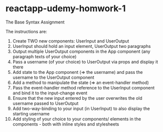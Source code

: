 # reactapp-udemy-homwork-1
The Base Syntax Assignment

The instructions are:
<ol>
<li>Create TWO new components: UserInput and UserOutput</li>
<li>UserInput should hold an input element, UserOutput two paragraphs</li>
<li>Output multiple UserOutput components in the App component (any paragraph texts of your choice)</li>
<li>Pass a username (of your choice) to UserOutput via props and display it there</li>
<li>Add state to the App component (=> the username) and pass the username to the UserOutput component</li>
<li>Add a method to manipulate the state (=> an event-handler method)</li>
<li>Pass the event-handler method reference to the UserInput component and bind it to the input-change event</li>
<li>Ensure that the new input entered by the user overwrites the old username passed to UserOutput</li>
<li>Add two-way-binding to your input (in UserInput) to also display the starting username</li>
<li>Add styling of your choice to your components/ elements in the components - both with inline styles and stylesheets</li>
</ol>
